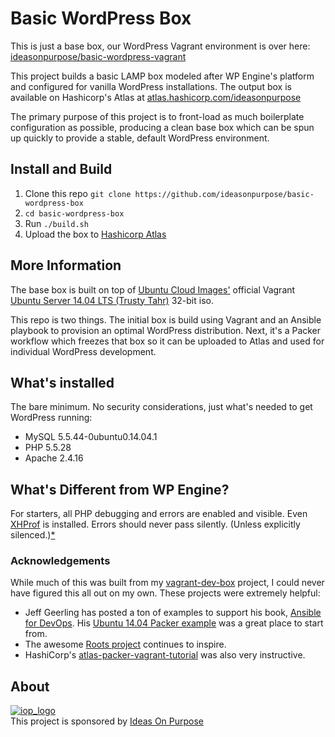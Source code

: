 
# Basic WordPress Box

This is just a base box, our WordPress Vagrant environment is over here: [ideasonpurpose/basic-wordpress-vagrant](https://github.com/ideasonpurpose/basic-wordpress-vagrant)

This project builds a basic LAMP box modeled after WP Engine's platform and configured for vanilla WordPress installations. The output box is available on Hashicorp's Atlas at [atlas.hashicorp.com/ideasonpurpose](https://atlas.hashicorp.com/ideasonpurpose)

The primary purpose of this project is to front-load as much boilerplate configuration as possible, producing a clean base box which can be spun up quickly to provide a stable, default WordPress environment. 


## Install and Build

1. Clone this repo `git clone https://github.com/ideasonpurpose/basic-wordpress-box`
2. `cd basic-wordpress-box`
3. Run `./build.sh`
4. Upload the box to [Hashicorp Atlas](https://atlas.hashicorp.com/help/vagrant/boxes/create)


## More Information
The base box is built on top of [Ubuntu Cloud Images'](http://cloud-images.ubuntu.com) official Vagrant [Ubuntu Server 14.04 LTS (Trusty Tahr)](http://cloud-images.ubuntu.com/vagrant/trusty/current/) 32-bit iso. 


This repo is two things. The initial box is build using Vagrant and an Ansible playbook to provision an optimal WordPress distribution. Next, it's a Packer workflow which freezes that box so it can be uploaded to Atlas and used for individual WordPress development.

## What's installed
The bare minimum. No security considerations, just what's needed to get WordPress running:

* MySQL 5.5.44-0ubuntu0.14.04.1
* PHP 5.5.28
* Apache 2.4.16

## What's Different from WP Engine?

For starters, all PHP debugging and errors are enabled and visible. Even [XHProf](http://php.net/xhprof) is installed. Errors should never pass silently.
(Unless explicitly silenced.)[*](https://www.python.org/dev/peps/pep-0020/) 


### Acknowledgements

While much of this was built from my [vagrant-dev-box](https://github.com/joemaller/vagrant-dev-box) project, I could never have figured this all out on my own. These projects were extremely helpful:

* Jeff Geerling has posted a ton of examples to support his book, [Ansible for DevOps](https://leanpub.com/ansible-for-devops). His [Ubuntu 14.04 Packer example](https://github.com/geerlingguy/packer-ubuntu-1404) was a great place to start from.
* The awesome [Roots project](http://roots.io) continues to inspire.
* HashiCorp's [atlas-packer-vagrant-tutorial](https://github.com/hashicorp/atlas-packer-vagrant-tutorial)  was also very instructive. 

## About

[![iop_logo](https://cloud.githubusercontent.com/assets/8320/9443542/944a8bce-4a4f-11e5-9d2f-54999b1687d5.png)][iop]  
This project is sponsored by [Ideas On Purpose][iop]

[iop]: http://ideasonpurpose.com
